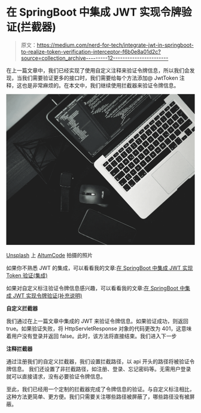 # 在 SpringBoot 中集成 JWT 实现令牌验证(拦截器)

> 原文：<https://medium.com/nerd-for-tech/integrate-jwt-in-springboot-to-realize-token-verification-interceptor-f6b0e8a01d2c?source=collection_archive---------12----------------------->

在上一篇文章中，我们已经实现了使用自定义注释来验证令牌信息，所以我们会发现，当我们需要验证更多的接口时，我们需要给每个方法添加@ JwtToken 注释，这也是非常麻烦的。在本文中，我们继续使用拦截器来验证令牌信息。

![](img/2a3bed2ac1a457b01e9095132def7ff5.png)

[Unsplash](https://unsplash.com/s/photos/developer?utm_source=unsplash&utm_medium=referral&utm_content=creditCopyText) 上 [AltumCode](https://unsplash.com/@altumcode?utm_source=unsplash&utm_medium=referral&utm_content=creditCopyText) 拍摄的照片

如果你不熟悉 JWT 的集成，可以看看我的文章:[在 SpringBoot 中集成 JWT 实现 Token 验证(集成)](https://zivukushingai.medium.com/integrate-jwt-in-springboot-to-achieve-token-verification-integration-60b57b24db19)

如果对自定义标注验证令牌信息感兴趣，可以看看我的文章:[在 SpringBoot 中集成 JWT 实现令牌验证(补充说明)](https://zivukushingai.medium.com/integrate-jwt-in-springboot-to-realize-token-verification-additional-notes-5438790568d8?source=your_stories_page-------------------------------------)

**自定义拦截器**

我们通过在上一篇文章中集成的 JWT 来验证令牌信息。如果验证成功，则返回 true。如果验证失败，将 HttpServletResponse 对象的代码更改为 401，这意味着用户没有登录并返回 false。此时，该方法将直接结束。我们进入下一步

**注释拦截器**

通过注册我们的自定义拦截器，我们设置拦截路径，以 api 开头的路径将被验证令牌信息。
我们还设置了非拦截路径，如注册、登录、忘记密码等。无需用户登录就可以直接请求，没有必要验证令牌信息。

至此，我们已经用一个定制的拦截器完成了令牌信息的验证。与自定义标注相比，这种方法更简单、更方便。我们只需要关注哪些路径被屏蔽了，哪些路径没有被屏蔽。
